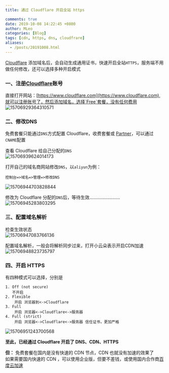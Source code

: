 ```yaml
---
title: 通过 Cloudflare 开启全站 https

comments: true
date: 2019-10-08 14:22:45 +0800
author: MLeo
categories: [Blog] 
tags: [cdn, https, dns, cloudfrare]
aliases:
  - /posts/20191008.html
---
```


[Cloudflare](https://www.cloudflare.com) 添加域名后，会自动生成通用证书，快速开启全站`HTTPS`，服务端不用做任何修改，还可以选择多种开启模式

### 一、注册[Cloudflare](https://www.cloudflare.com)账号  
直接打开网站：[https://www.cloudflare.com](https://www.cloudflare.com),就可以注册账号了，然后添加域名，选择`Free`套餐，没有任何费用  
![15706929364310571](https://images.ichochy.com/15706929364310571.png)  

### 二、修改DNS
免费套餐只能通过`DNS`方式配置 Cloudflare，收费套餐或 [Partner](https://www.cloudflare.com/partners/)，可以通过`CNAME`配置  

查看 Cloudflare 给自己分配的`DNS`  
![15706939624014173](https://images.ichochy.com/15706939624014173.png)  

打开自己的域名商网站修改`DNS`，以`aliyun`为例：  
```
控制台=>域名=>管理=>修改DNS
```  
![15706944703828844](https://images.ichochy.com/15706944703828844.png)  

修改为 Cloudflare 分配的`DNS`后，等待生效……………………  
![15706945283803295](https://images.ichochy.com/15706945283803295.png)  

### 三、配置域名解析
检查生效状态  
![15706947083766136](https://images.ichochy.com/15706947083766136.png)  

配置域名解析，一般会将解析同步过来，打开小云朵表示开启CDN加速  
![15706948823735797](https://images.ichochy.com/15706948823735797.png)  

### 四、开启 HTTPS
有四种模式可以选择，分别是  
```
1. Off (not secure)  
   不开启
2. Flexible  
    开启 浏览器到<->Cloudflare
3. Full  
    开启 浏览器<->Cloudflare<->服务器
4. Full (strict)  
    开启 浏览器<->Cloudflare<->服务器 信任证书，更加严格  
```
![15706951243700568](https://images.ichochy.com/15706951243700568.png)  

**至此，已经通过 Cloudflare 开启了 DNS、CDN、HTTPS**  

**但：** 免费套餐在国内是没有快速的 CDN 节点，CDN 也就没有加速的效果了  
如果需要国内快速的 CDN ，可以使用企业版，但要不差钱，或使用国内合作商[百度云加速](https://su.baidu.com/?ic=1dR4jc)

